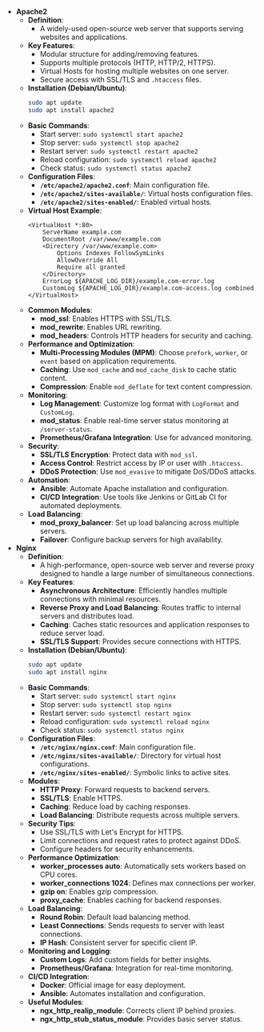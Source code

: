 - **Apache2**
	- **Definition**:
		- A widely-used open-source web server that supports serving websites and applications.
	- **Key Features**:
		- Modular structure for adding/removing features.
		- Supports multiple protocols (HTTP, HTTP/2, HTTPS).
		- Virtual Hosts for hosting multiple websites on one server.
		- Secure access with SSL/TLS and `.htaccess` files.
	- **Installation (Debian/Ubuntu)**:
	  ```bash
	  sudo apt update
	  sudo apt install apache2
	  ```
	- **Basic Commands**:
		- Start server: `sudo systemctl start apache2`
		- Stop server: `sudo systemctl stop apache2`
		- Restart server: `sudo systemctl restart apache2`
		- Reload configuration: `sudo systemctl reload apache2`
		- Check status: `sudo systemctl status apache2`
	- **Configuration Files**:
		- **`/etc/apache2/apache2.conf`**: Main configuration file.
		- **`/etc/apache2/sites-available/`**: Virtual hosts configuration files.
		- **`/etc/apache2/sites-enabled/`**: Enabled virtual hosts.
	- **Virtual Host Example**:
	  ```plaintext
	  <VirtualHost *:80>
	      ServerName example.com
	      DocumentRoot /var/www/example.com
	      <Directory /var/www/example.com>
	          Options Indexes FollowSymLinks
	          AllowOverride All
	          Require all granted
	      </Directory>
	      ErrorLog ${APACHE_LOG_DIR}/example.com-error.log
	      CustomLog ${APACHE_LOG_DIR}/example.com-access.log combined
	  </VirtualHost>
	  ```
	- **Common Modules**:
		- **mod_ssl**: Enables HTTPS with SSL/TLS.
		- **mod_rewrite**: Enables URL rewriting.
		- **mod_headers**: Controls HTTP headers for security and caching.
	- **Performance and Optimization**:
		- **Multi-Processing Modules (MPM)**: Choose `prefork`, `worker`, or `event` based on application requirements.
		- **Caching**: Use `mod_cache` and `mod_cache_disk` to cache static content.
		- **Compression**: Enable `mod_deflate` for text content compression.
	- **Monitoring**:
		- **Log Management**: Customize log format with `LogFormat` and `CustomLog`.
		- **mod_status**: Enable real-time server status monitoring at `/server-status`.
		- **Prometheus/Grafana Integration**: Use for advanced monitoring.
	- **Security**:
		- **SSL/TLS Encryption**: Protect data with `mod_ssl`.
		- **Access Control**: Restrict access by IP or user with `.htaccess`.
		- **DDoS Protection**: Use `mod_evasive` to mitigate DoS/DDoS attacks.
	- **Automation**:
		- **Ansible**: Automate Apache installation and configuration.
		- **CI/CD Integration**: Use tools like Jenkins or GitLab CI for automated deployments.
	- **Load Balancing**:
		- **mod_proxy_balancer**: Set up load balancing across multiple servers.
		- **Failover**: Configure backup servers for high availability.
- **Nginx**
	- **Definition**:
		- A high-performance, open-source web server and reverse proxy designed to handle a large number of simultaneous connections.
	- **Key Features**:
		- **Asynchronous Architecture**: Efficiently handles multiple connections with minimal resources.
		- **Reverse Proxy and Load Balancing**: Routes traffic to internal servers and distributes load.
		- **Caching**: Caches static resources and application responses to reduce server load.
		- **SSL/TLS Support**: Provides secure connections with HTTPS.
	- **Installation (Debian/Ubuntu)**:
	  ```bash
	  sudo apt update
	  sudo apt install nginx
	  ```
	- **Basic Commands**:
		- Start server: `sudo systemctl start nginx`
		- Stop server: `sudo systemctl stop nginx`
		- Restart server: `sudo systemctl restart nginx`
		- Reload configuration: `sudo systemctl reload nginx`
		- Check status: `sudo systemctl status nginx`
	- **Configuration Files**:
		- **`/etc/nginx/nginx.conf`**: Main configuration file.
		- **`/etc/nginx/sites-available/`**: Directory for virtual host configurations.
		- **`/etc/nginx/sites-enabled/`**: Symbolic links to active sites.
	- **Modules**:
		- **HTTP Proxy**: Forward requests to backend servers.
		- **SSL/TLS**: Enable HTTPS.
		- **Caching**: Reduce load by caching responses.
		- **Load Balancing**: Distribute requests across multiple servers.
	- **Security Tips**:
		- Use SSL/TLS with Let's Encrypt for HTTPS.
		- Limit connections and request rates to protect against DDoS.
		- Configure headers for security enhancements.
	- **Performance Optimization**:
		- **worker_processes auto**: Automatically sets workers based on CPU cores.
		- **worker_connections 1024**: Defines max connections per worker.
		- **gzip on**: Enables gzip compression.
		- **proxy_cache**: Enables caching for backend responses.
	- **Load Balancing**:
		- **Round Robin**: Default load balancing method.
		- **Least Connections**: Sends requests to server with least connections.
		- **IP Hash**: Consistent server for specific client IP.
	- **Monitoring and Logging**:
		- **Custom Logs**: Add custom fields for better insights.
		- **Prometheus/Grafana**: Integration for real-time monitoring.
	- **CI/CD Integration**:
		- **Docker**: Official image for easy deployment.
		- **Ansible**: Automates installation and configuration.
	- **Useful Modules**:
		- **ngx_http_realip_module**: Corrects client IP behind proxies.
		- **ngx_http_stub_status_module**: Provides basic server status.